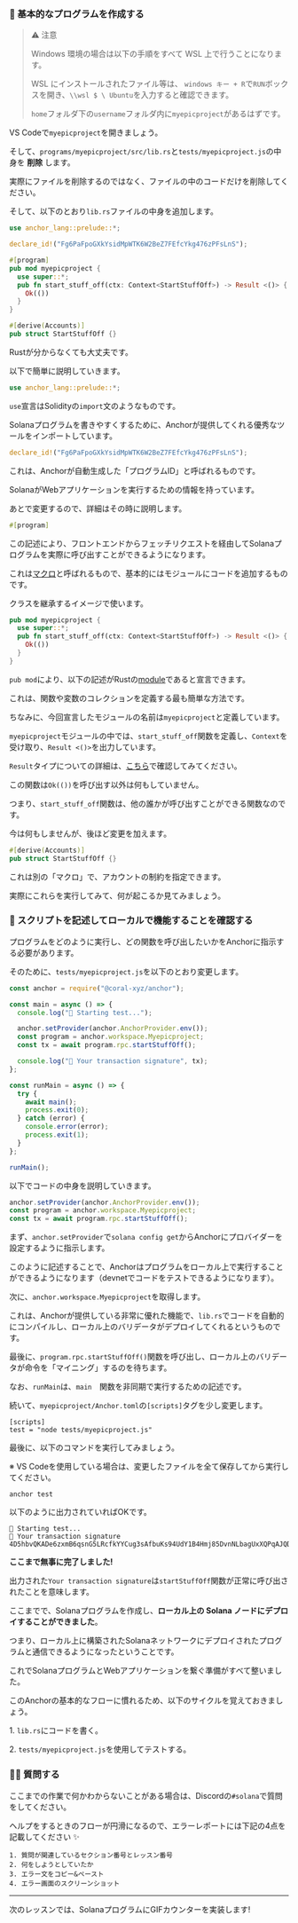### 👶 基本的なプログラムを作成する

> ⚠️ 注意
>
> Windows 環境の場合は以下の手順をすべて WSL 上で行うことになります。
>
> WSL にインストールされたファイル等は、 `windows キー + R`で`RUN`ボックスを開き、`\\wsl $ \ Ubuntu`を入力すると確認できます。
>
> `home`フォルダ下の`username`フォルダ内に`myepicproject`があるはずです。

VS Codeで`myepicproject`を開きましょう。

そして、`programs/myepicproject/src/lib.rs`と`tests/myepicproject.js`の中身を **削除** します。

実際にファイルを削除するのではなく、ファイルの中のコードだけを削除してください。

そして、以下のとおり`lib.rs`ファイルの中身を追加します。

```rust
use anchor_lang::prelude::*;

declare_id!("Fg6PaFpoGXkYsidMpWTK6W2BeZ7FEfcYkg476zPFsLnS");

#[program]
pub mod myepicproject {
  use super::*;
  pub fn start_stuff_off(ctx: Context<StartStuffOff>) -> Result <()> {
    Ok(())
  }
}

#[derive(Accounts)]
pub struct StartStuffOff {}
```

Rustが分からなくても大丈夫です。

以下で簡単に説明していきます。

```rust
use anchor_lang::prelude::*;
```

`use`宣言はSolidityの`import`文のようなものです。

Solanaプログラムを書きやすくするために、Anchorが提供してくれる優秀なツールをインポートしています。

```rust
declare_id!("Fg6PaFpoGXkYsidMpWTK6W2BeZ7FEfcYkg476zPFsLnS");
```

これは、Anchorが自動生成した「プログラムID」と呼ばれるものです。

SolanaがWebアプリケーションを実行するための情報を持っています。

あとで変更するので、詳細はその時に説明します。

```rust
#[program]
```

この記述により、フロントエンドからフェッチリクエストを経由してSolanaプログラムを実際に呼び出すことができるようになります。

これは[マクロ](http://web.mit.edu/rust-lang_v1.25/arch/amd64_ubuntu1404/share/doc/rust/html/book/first-edition/macros.html)と呼ばれるもので、基本的にはモジュールにコードを追加するものです。

クラスを継承するイメージで使います。

```rust
pub mod myepicproject {
  use super::*;
  pub fn start_stuff_off(ctx: Context<StartStuffOff>) -> Result <()> {
    Ok(())
  }
}
```

`pub mod`により、以下の記述がRustの[module](https://stevedonovan.github.io/rust-gentle-intro/4-modules.html)であると宣言できます。

これは、関数や変数のコレクションを定義する最も簡単な方法です。

ちなみに、今回宣言したモジュールの名前は`myepicproject`と定義しています。

`myepicproject`モジュールの中では、`start_stuff_off`関数を定義し、`Context`を受け取り、`Result <()>`を出力しています。

`Result`タイプについての詳細は、[こちら](https://doc.rust-lang.org/std/result)で確認してみてください。

この関数は`Ok(())`を呼び出す以外は何もしていません。

つまり、`start_stuff_off`関数は、他の誰かが呼び出すことができる関数なのです。

今は何もしませんが、後ほど変更を加えます。

```rust
#[derive(Accounts)]
pub struct StartStuffOff {}
```

これは別の「マクロ」で、アカウントの制約を指定できます。

実際にこれらを実行してみて、何が起こるか見てみましょう。

### 💎 スクリプトを記述してローカルで機能することを確認する

プログラムをどのように実行し、どの関数を呼び出したいかをAnchorに指示する必要があります。

そのために、`tests/myepicproject.js`を以下のとおり変更します。

```js
const anchor = require("@coral-xyz/anchor");

const main = async () => {
  console.log("🚀 Starting test...");

  anchor.setProvider(anchor.AnchorProvider.env());
  const program = anchor.workspace.Myepicproject;
  const tx = await program.rpc.startStuffOff();

  console.log("📝 Your transaction signature", tx);
};

const runMain = async () => {
  try {
    await main();
    process.exit(0);
  } catch (error) {
    console.error(error);
    process.exit(1);
  }
};

runMain();
```

以下でコードの中身を説明していきます。

```js
anchor.setProvider(anchor.AnchorProvider.env());
const program = anchor.workspace.Myepicproject;
const tx = await program.rpc.startStuffOff();
```

まず、`anchor.setProvider`で`solana config get`からAnchorにプロバイダーを設定するように指示します。

このように記述することで、Anchorはプログラムをローカル上で実行することができるようになります（devnetでコードをテストできるようになります）。

次に、`anchor.workspace.Myepicproject`を取得します。

これは、Anchorが提供している非常に優れた機能で、`lib.rs`でコードを自動的にコンパイルし、ローカル上のバリデータがデプロイしてくれるというものです。

最後に、`program.rpc.startStuffOff()`関数を呼び出し、ローカル上のバリデータが命令を「マイニング」するのを待ちます。

なお、`runMain`は、`main`　関数を非同期で実行するための記述です。

続いて、`myepicproject/Anchor.toml`の`[scripts]`タグを少し変更します。

```
[scripts]
test = "node tests/myepicproject.js"
```

最後に、以下のコマンドを実行してみましょう。

※ VS Codeを使用している場合は、変更したファイルを全て保存してから実行してください。

```
anchor test
```

以下のように出力されていればOKです。

```
🚀 Starting test...
📝 Your transaction signature 4D5hbvQKADe6zxmB6qsnG5LRcfkYYCug3sAfbuKs94UdY1B4Hmj85DvnNLbagUxXQPqAJQDLocECEPtNa6RPayuS
```

**ここまで無事に完了しました!**

出力された`Your transaction signature`は`startStuffOff`関数が正常に呼び出されたことを意味します。

ここまでで、Solanaプログラムを作成し、**ローカル上の Solana ノードにデプロイすることができました**。

つまり、ローカル上に構築されたSolanaネットワークにデプロイされたプログラムと通信できるようになったということです。

これでSolanaプログラムとWebアプリケーションを繋ぐ準備がすべて整いました。

このAnchorの基本的なフローに慣れるため、以下のサイクルを覚えておきましょう。

1\. `lib.rs`にコードを書く。

2\. `tests/myepicproject.js`を使用してテストする。

### 🙋‍♂️ 質問する

ここまでの作業で何かわからないことがある場合は、Discordの`#solana`で質問をしてください。

ヘルプをするときのフローが円滑になるので、エラーレポートには下記の4点を記載してください ✨

```
1. 質問が関連しているセクション番号とレッスン番号
2. 何をしようとしていたか
3. エラー文をコピー&ペースト
4. エラー画面のスクリーンショット
```

---

次のレッスンでは、SolanaプログラムにGIFカウンターを実装します!
